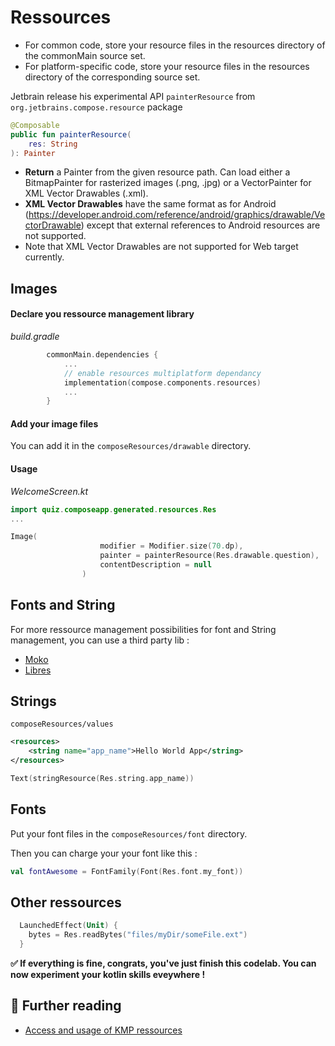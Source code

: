 
#  Ressources

- For common code, store your resource files in the resources directory of the commonMain source set.
- For platform-specific code, store your resource files in the resources directory of the corresponding source set.

 Jetbrain release his experimental API `painterResource` from `org.jetbrains.compose.resource` package
```kotlin
@Composable
public fun painterResource(
    res: String
): Painter
```

- **Return** a Painter from the given resource path. Can load either a BitmapPainter for rasterized images (.png, .jpg) or a VectorPainter for XML Vector Drawables (.xml).
- **XML Vector Drawables** have the same format as for Android (https://developer.android.com/reference/android/graphics/drawable/VectorDrawable) except that external references to Android resources are not supported. 
- Note that XML Vector Drawables are not supported for Web target currently.
  

 ## Images 

 #### Declare you ressource management library

*build.gradle*
```kotlin
        commonMain.dependencies {
            ...
            // enable resources multiplatform dependancy
            implementation(compose.components.resources)
            ...
        }
```

#### Add your image files 

You can add it in the `composeResources/drawable` directory.

#### Usage

*WelcomeScreen.kt*
``` kotlin
import quiz.composeapp.generated.resources.Res
...

Image(
                    modifier = Modifier.size(70.dp),
                    painter = painterResource(Res.drawable.question),
                    contentDescription = null
                )
```

## Fonts and String

For more ressource management possibilities for font and String management, you can use a third party lib :
-  [Moko]('https://github.com/icerockdev/moko-resources') 
- [Libres](https://github.com/Skeptick/libres)


## Strings

`composeResources/values`
```xml
<resources>
    <string name="app_name">Hello World App</string>
</resources>
```

```kotlin
Text(stringResource(Res.string.app_name))
```

## Fonts
Put your font files in the `composeResources/font` directory.

Then you can charge your your font like this :

```kotlin
val fontAwesome = FontFamily(Font(Res.font.my_font))
```

## Other ressources

```kotlin
  LaunchedEffect(Unit) { 
    bytes = Res.readBytes("files/myDir/someFile.ext")
  }
```


**✅ If everything is fine,  congrats, you've just finish this codelab. You can now experiment your kotlin skills eveywhere !**

## 📖 Further reading
- [Access and usage of KMP ressources](https://www.jetbrains.com/help/kotlin-multiplatform-dev/compose-multiplatform-resources-usage.html#resource-usage)
